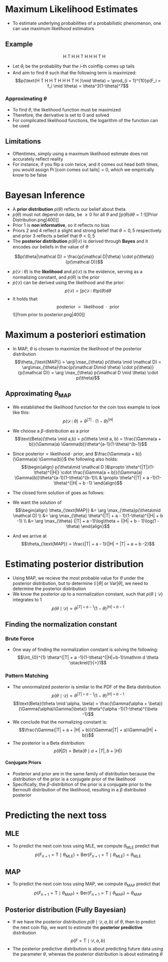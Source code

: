 # Maximum Likelihood Estimates
- To estimate underlying probabilities of a probabilistic phenomenon, one can use maximum likelihood estimators
## Example
$$\text{H T H H T H H H T H }$$
- Let $\theta_i$ be the probability that the $i$-th coinflip comes up tails
- And aim to find $\theta$ such that the following term is maximized:
$$p(\text{H T H H T H H H T H }\mid \theta) = \prod_{i = 1}^{10}p(F_i = f_i \mid \theta) = \theta^3(1-\theta)^7$$
### Approximating $\theta$
- To find $\theta$, the likelihood function must be maximized
- Therefore, the derivative is set to $0$ and solved
- For complicated likelihood functions, the logarithm of the function can be used
## Limitations
- Oftentimes, simply using a maximum likelihood estimate does not accurately reflect reality
- For instance, if you flip a coin twice, and it comes out head both times, you would assign $\Pr[\text{coin comes out tails}]= 0$, which we empirically know to be false
# Bayesan Inference
- A **prior distribution** $p(\theta)$ reflects our belief about theta 
- $p(\theta)$ must not depend on data, be $\ge 0$ for all $\theta$ and $\int p(\theta)\mathrm d\theta = 1$ 
![[Prior Distribution.png|400]]
- Prior $1$ is **non informative**, so it reflects no bias
- Priors $2$ and $4$ reflect a slight and strong belief  that  $\theta = 0, 5$ respectively and prior $3$ reflects a belief that $\theta < 0,5$
- The **posterior distribution** $p(\theta|\mathcal D)$ is derived through **Bayes** and it encodes our beliefs in the value of $\theta$

$$p(\theta|\mathcal D) = \frac{p(\mathcal D|\theta) \cdot p(\theta)}{p(\mathcal D)}$$

- $p(\mathcal D\mid \theta)$ is the **likelihood** and $p(\mathcal D)$ is the evidence, serving as a normalizing constant, and $p(\theta)$ is the prior
- $p(\mathcal D)$ can be derived using the likelihood and the prior: 
$$p(\mathcal D) = \int p(\mathcal D \mid \theta) p(\theta)\mathrm d\theta $$
- It holds that: 
$$\text{posterior $\propto$ likelihood $\cdot$ prior}$$
![[from prior to posterior.png|400]] 
# Maximum a posteriori estimation
- In MAP, $\theta$ is chosen to maximize the likelihood of the posterior distribution
$$\theta_{\text{MAP}} = \arg \max_{\theta} p(\theta \mid \mathcal D) = \arg\max_{\theta}\frac{p(\mathcal D\mid \theta) \cdot p(\theta)}{p(\mathcal D)} = \arg \max_{\theta} p(\mathcal D \mid \theta) \cdot p(\theta)$$
## Approximating $\theta_{\text{MAP}}$ 
- We established the likelihood function for the coin toss example to look like this:
$$p(\mathcal D\mid \theta) = \theta^{|T|} \cdot ( 1 - \theta)^{|H|} $$
- We choose a $\beta$-distribution as a prior
$$\text{Beta}(\theta \mid a,b) = p(\theta \mid a, b) = \frac{\Gamma(a + b)}{\Gamma(a) \Gamma(b)}\theta^{a-1}(1-\theta)^{b-1}$$
- Since $\text{posterior} \propto \text{likelihood} \cdot \text{prior}$, and  $\frac{\Gamma(a + b)}{\Gamma(a) \Gamma(b)}$ the following also holds:
$$\begin{align}
p(\theta\mid \mathcal D )&\propto \theta^{|T|}(1-\theta)^{|H|} \cdot \frac{\Gamma(a + b)}{\Gamma(a) \Gamma(b)}\theta^{a-1}(1-\theta)^{b-1}\\
& \propto \theta^{|T| + a -1}(1-\theta)^{|H| + b -1}
\end{align}$$

- The closed form solution of   goes as follows: 
- We want the solution of 
$$\begin{align}
\theta_{\text{MAP}} &= \arg \max_{\theta}p(\theta\mid \mathcal D) \\ 
&= \arg \max_{\theta} \theta^{|T| + a - 1}(1-\theta)^{|H| + b -1} \\
&= \arg \max_{\theta} (|T| + a -1)\log\theta + (|H| + b - 1)\log(1 - \theta)
\end{align}$$
- And we arrive at
$$\theta_{\text{MAP}} = \frac{|T| + a - 1}{|H| + |T| + a + b -2}$$
# Estimating posterior distribution
- Using MAP, we recieve the most probable value for $\theta$ under the posterior distribution, but to determine $\mathbb E[\theta]$ or $\text{Var}[\theta]$, we need to determine the posterior distribution
- We know the posterior up to a normalization constant, such that $p(\theta \mid \mathcal D)$ integrates to $1$
$$p(\theta \mid \mathcal D) \propto \theta^{|T| + a -1}(1-\theta)^{|H| + b -1}$$
## Finding the normalization constant
### Brute Force
- One way of finding the normalization constant is solving the following: 
  $$\int_{0}^{1} \theta^{|T| + a -1}(1-\theta)^{|H|+b-1}\mathrm d \theta \stackrel{!}{=}1$$
### Pattern Matching
- The unnormalized posterior is similar to the PDF of the Beta distribution
$$p(\theta \mid \mathcal D) \propto \theta^{|T| + a -1}(1-\theta)^{|H| + b -1}$$
$$\text{Beta}(\theta \mid \alpha, \beta) = \frac{\Gamma(\alpha + \beta)}{\Gamma(\alpha)\Gamma(\beta)} \theta^{\alpha -1}(1-\theta)^{\beta -1}$$
- We conclude that the normalizing constant is:
$$\frac{\Gamma(|T| + a + |H| + b)}{\Gamma(|T| + a)\Gamma(|H| + b)}$$
- The posterior is a Beta distribution: 
$$p(\theta| D) = \text{Beta}(\theta \mid a + |T |, b + |H|)$$
#### Conjugate Priors
- Posterior and prior are in the same family of distribution because the distribution of the prior is a conjugate prior of the likelihood
- Specifically, the $\beta$-distribition of the prior is a conjugate prior to the Bernoulli distribution of the likelihood, resulting in a $\beta$ distributed posterior
# Predicting the next toss
## MLE
- To predict the next coin toss using MLE, we compute $\theta_{\text{MLE}}$ predict that
$$p(F_{n + 1}= \mathrm T \mid \theta_{\text{MLE}}) = \text{Ber}(F_{n + 1} =\mathrm T \mid \theta_{\text{MLE}}) = \theta_{\text{MLE}}$$
## MAP
- To predict the next coin toss using MAP, we compute $\theta_{\text{MAP}}$ predict that
$$p(F_{n + 1}= \mathrm T \mid \theta_{\text{MAP}}) = \text{Ber}(F_{n + 1} =\mathrm T \mid \theta_{\text{MAP}}) = \theta_{\text{MAP}}$$
## Posterior distribution (Fully Bayesian)
- If we have the posterior distribution $p(\theta \mid \mathcal D, a, b)$ of $\theta$, then to predict the next coin flip, we want to estimate the **posterior predictive** distribution
$$p(F = \text{T}\mid \mathcal D, a, b)$$
- The posterior predictive distribution is about predicting future data using the parameter $\theta$, whereas the posterior distribution is about estimating $\theta$
